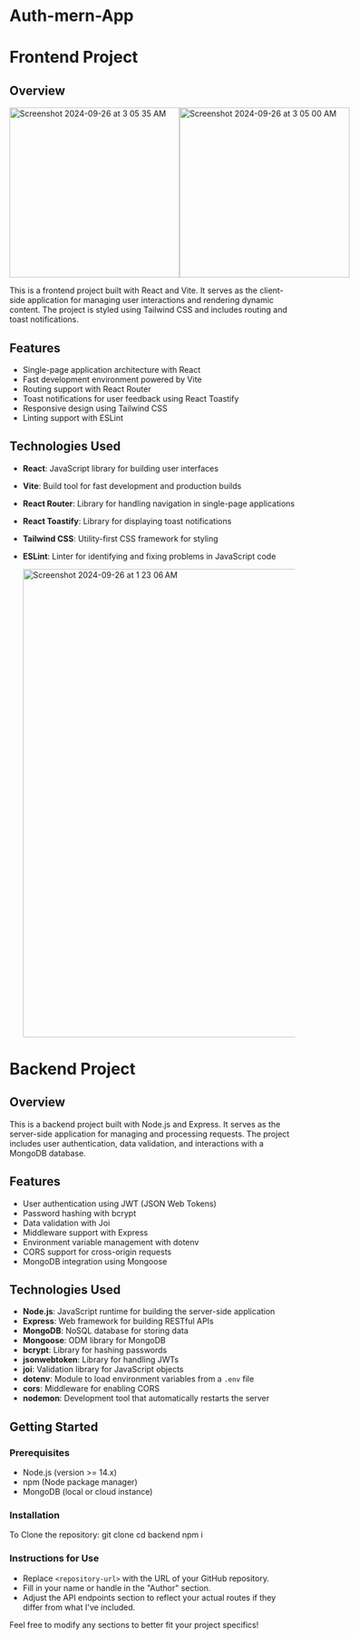 # Auth-mern-App


# Frontend Project

## Overview
<div style="display: flex; justify-content: space-between;">
    <img width="300" alt="Screenshot 2024-09-26 at 3 05 35 AM" src="https://github.com/user-attachments/assets/e79b106f-2c34-4408-b593-e9785694f05e">
    <img width="300" alt="Screenshot 2024-09-26 at 3 05 00 AM" src="https://github.com/user-attachments/assets/8285b392-c8a6-4640-8b76-2ac838b2f7f3">
</div>


This is a frontend project built with React and Vite. It serves as the client-side application for managing user interactions and rendering dynamic content. The project is styled using Tailwind CSS and includes routing and toast notifications.

## Features

- Single-page application architecture with React
- Fast development environment powered by Vite
- Routing support with React Router
- Toast notifications for user feedback using React Toastify
- Responsive design using Tailwind CSS
- Linting support with ESLint

## Technologies Used

- **React**: JavaScript library for building user interfaces
- **Vite**: Build tool for fast development and production builds
- **React Router**: Library for handling navigation in single-page applications
- **React Toastify**: Library for displaying toast notifications
- **Tailwind CSS**: Utility-first CSS framework for styling
- **ESLint**: Linter for identifying and fixing problems in JavaScript code

  <img width="826" alt="Screenshot 2024-09-26 at 1 23 06 AM" src="https://github.com/user-attachments/assets/f1d6f584-b3df-4812-8053-ae5b2031d2bc">


# Backend Project

## Overview

This is a backend project built with Node.js and Express. It serves as the server-side application for managing and processing requests. The project includes user authentication, data validation, and interactions with a MongoDB database.

## Features

- User authentication using JWT (JSON Web Tokens)
- Password hashing with bcrypt
- Data validation with Joi
- Middleware support with Express
- Environment variable management with dotenv
- CORS support for cross-origin requests
- MongoDB integration using Mongoose

## Technologies Used

- **Node.js**: JavaScript runtime for building the server-side application
- **Express**: Web framework for building RESTful APIs
- **MongoDB**: NoSQL database for storing data
- **Mongoose**: ODM library for MongoDB
- **bcrypt**: Library for hashing passwords
- **jsonwebtoken**: Library for handling JWTs
- **joi**: Validation library for JavaScript objects
- **dotenv**: Module to load environment variables from a `.env` file
- **cors**: Middleware for enabling CORS
- **nodemon**: Development tool that automatically restarts the server

## Getting Started

### Prerequisites

- Node.js (version >= 14.x)
- npm (Node package manager)
- MongoDB (local or cloud instance)

### Installation

To Clone the repository:
   git clone <repository-url>
   cd backend
   npm i


### Instructions for Use
- Replace `<repository-url>` with the URL of your GitHub repository.
- Fill in your name or handle in the "Author" section.
- Adjust the API endpoints section to reflect your actual routes if they differ from what I've included.

Feel free to modify any sections to better fit your project specifics!



